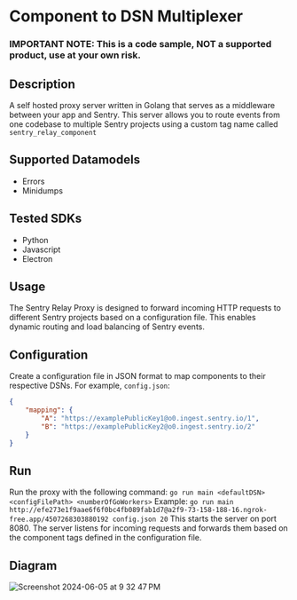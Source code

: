 # Component to DSN Multiplexer
### IMPORTANT NOTE: This is a code sample, NOT a supported product, use at your own risk.

## Description
A self hosted proxy server written in Golang that serves as a middleware between your app and Sentry.
This server allows you to route events from one codebase to multiple Sentry projects using a custom tag name called `sentry_relay_component`

## Supported Datamodels
- Errors
- Minidumps

## Tested SDKs
 - Python
 - Javascript
 - Electron

## Usage

The Sentry Relay Proxy is designed to forward incoming HTTP requests to different Sentry projects based on a configuration file. This enables dynamic routing and load balancing of Sentry events.


## Configuration

Create a configuration file in JSON format to map components to their respective DSNs. For example, `config.json`:

```json
{
    "mapping": {
        "A": "https://examplePublicKey1@o0.ingest.sentry.io/1",
        "B": "https://examplePublicKey2@o0.ingest.sentry.io/2"
    }
}
```

## Run
Run the proxy with the following command:
`go run main <defaultDSN> <configFilePath> <numberOfGoWorkers>`
Example:
`go run main http://efe273e1f9aae6f6f0bc4fb089fab1d7@a2f9-73-158-188-16.ngrok-free.app/4507268303880192 config.json 20`
This starts the server on port 8080. The server listens for incoming requests and forwards them based on the component tags defined in the configuration file.

## Diagram
![Screenshot 2024-06-05 at 9 32 47 PM](https://github.com/sentry-demos/component_to_dsn_mux/assets/89414234/24b734ca-b77c-4f8f-a7cb-f534eccf0c9e)





